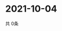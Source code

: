 # 2021-10-04
  共 0条

  <!-- BEGIN -->
  <!-- 最后更新时间Mon Oct 04 2021 20:03:22 GMT+0000 (Coordinated Universal Time) -->
  
  <!-- END -->
  
  